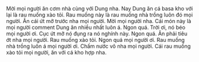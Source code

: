 Mời mọi người ăn cơm nhà cùng với Dung nha. Nay Dung ăn cá basa kho với lại là rau muống xào tỏi. Rau muống này là rau muống nhà trồng luôn đó mọi người. Ăn cái ứt mỡ trước nha mọi người. Mời mọi người nha. Cái món này là mọi người comment Dung ăn nhiều nhất luôn á. Ngon quá. Trời ơi, nó béo mọi người ơi. Cục ứt mỡ nó đụng ra nó nghính này. Ngon quá. Ăn phải tiêu ớt nha mọi người. Rau muống xào tỏi. Ngon quá mọi người ơi. Rau muống nhà trồng luôn á mọi người ơi. Chấm nước vô nha mọi người. Cái rau muống xào tỏi mọi người, ăn với cá kho hợp nha.